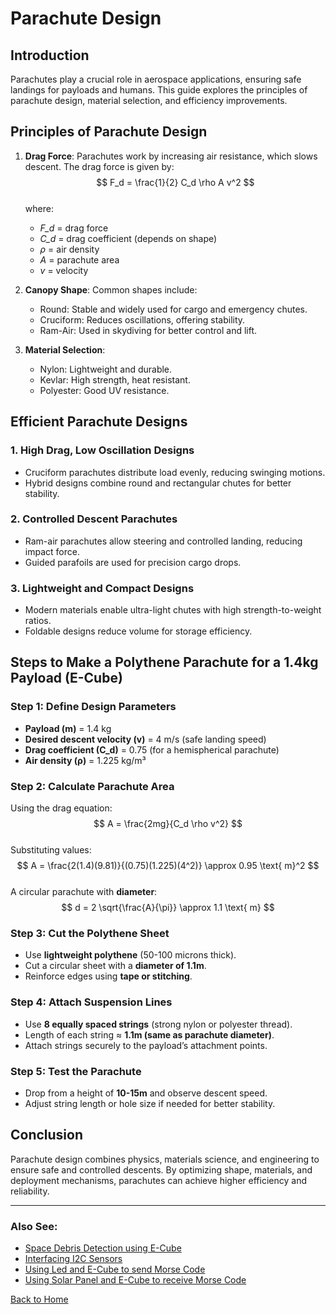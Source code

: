 # Parachute Design

## Introduction  
Parachutes play a crucial role in aerospace applications, ensuring safe landings for payloads and humans. This guide explores the principles of parachute design, material selection, and efficiency improvements.

## Principles of Parachute Design  
1. **Drag Force**: Parachutes work by increasing air resistance, which slows descent. The drag force is given by:  
   $$ F_d = \frac{1}{2} C_d \rho A v^2 $$  
   where:
   - *F_d* = drag force
   - *C_d* = drag coefficient (depends on shape)
   - *ρ* = air density
   - *A* = parachute area
   - *v* = velocity  

2. **Canopy Shape**: Common shapes include:
   - Round: Stable and widely used for cargo and emergency chutes.
   - Cruciform: Reduces oscillations, offering stability.
   - Ram-Air: Used in skydiving for better control and lift.

3. **Material Selection**:
   - Nylon: Lightweight and durable.
   - Kevlar: High strength, heat resistant.
   - Polyester: Good UV resistance.

## Efficient Parachute Designs  
### 1. High Drag, Low Oscillation Designs  
- Cruciform parachutes distribute load evenly, reducing swinging motions.
- Hybrid designs combine round and rectangular chutes for better stability.

### 2. Controlled Descent Parachutes  
- Ram-air parachutes allow steering and controlled landing, reducing impact force.
- Guided parafoils are used for precision cargo drops.

### 3. Lightweight and Compact Designs  
- Modern materials enable ultra-light chutes with high strength-to-weight ratios.
- Foldable designs reduce volume for storage efficiency.

## Steps to Make a Polythene Parachute for a 1.4kg Payload (E-Cube)  
### **Step 1: Define Design Parameters**  
- **Payload (m)** = 1.4 kg  
- **Desired descent velocity (v)** = 4 m/s (safe landing speed)  
- **Drag coefficient (C_d)** = 0.75 (for a hemispherical parachute)  
- **Air density (ρ)** = 1.225 kg/m³  

### **Step 2: Calculate Parachute Area**  
Using the drag equation:  
   $$ A = \frac{2mg}{C_d \rho v^2} $$  
   Substituting values:  
   $$ A = \frac{2(1.4)(9.81)}{(0.75)(1.225)(4^2)} \approx 0.95 \text{ m}^2 $$  
   A circular parachute with **diameter**:  
   $$ d = 2 \sqrt{\frac{A}{\pi}} \approx 1.1 \text{ m} $$  

### **Step 3: Cut the Polythene Sheet**  
- Use **lightweight polythene** (50-100 microns thick).  
- Cut a circular sheet with a **diameter of 1.1m**.  
- Reinforce edges using **tape or stitching**.  

### **Step 4: Attach Suspension Lines**  
- Use **8 equally spaced strings** (strong nylon or polyester thread).  
- Length of each string ≈ **1.1m (same as parachute diameter)**.  
- Attach strings securely to the payload’s attachment points.  

### **Step 5: Test the Parachute**  
- Drop from a height of **10-15m** and observe descent speed.  
- Adjust string length or hole size if needed for better stability.  

## Conclusion  
Parachute design combines physics, materials science, and engineering to ensure safe and controlled descents. By optimizing shape, materials, and deployment mechanisms, parachutes can achieve higher efficiency and reliability.

---
### **Also See:**
- [Space Debris Detection using E-Cube](/en/experiments/envnphysics/ultrasonic_debris.md)
- [Interfacing I2C Sensors](/en/experiments/gpiosensor/i2c_communication.md)  
- [Using Led and E-Cube to send Morse Code](/en/experiments/morsecodenlight/morse_led_transmitter)
- [Using Solar Panel and E-Cube to receive Morse Code](/en/experiments/morsecodenlight/morse_ldr_decoder)

[Back to Home](./index.md)